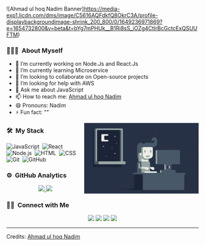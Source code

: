 
![Ahmad ul hoq Nadim Banner]https://media-exp1.licdn.com/dms/image/C5616AQFdkfQ8OkrC3A/profile-displaybackgroundimage-shrink_200_800/0/1649236971869?e=1654732800&v=beta&t=bYg7mPHUk__B1Ri8sS_iOZg4CtIrBcGctcExQSUUFTM)


<!-- ## 👋 &nbsp;Hey there! I'm Ahmad ul hoq Nadim -->

### 👨🏻‍💻 &nbsp;About Myself

- 🔭 I’m currently working on Node.Js and React.Js
- 🌱 I’m currently learning Microservice
- 👯 I’m looking to collaborate on Open-source projects
- 🤔 I’m looking for help with AWS
- 💬 Ask me about JavaScript
- 📫 How to reach me: [Ahmad ul hoq Nadim](https://www.linkedin.com/in/ahmad-ul-hoq-nadim-97658bab/)
- 😄 Pronouns: Nadim
- ⚡ Fun fact: ""


<img alt="Night Coding" src="https://raw.githubusercontent.com/AVS1508/AVS1508/master/assets/Night-Coding.gif" align="right"/>

### 🛠 &nbsp;My Stack

![JavaScript](https://img.shields.io/badge/-JavaScript-05122A?style=flat&logo=javascript)&nbsp;
![React](https://img.shields.io/badge/-React-05122A?style=flat&logo=react)&nbsp;
![Node.js](https://img.shields.io/badge/-Node.js-05122A?style=flat&logo=node.js)&nbsp;
![HTML](https://img.shields.io/badge/-HTML-05122A?style=flat&logo=HTML5)&nbsp;
![CSS](https://img.shields.io/badge/-CSS-05122A?style=flat&logo=CSS3&logoColor=1572B6)&nbsp;
![Git](https://img.shields.io/badge/-Git-05122A?style=flat&logo=git)&nbsp;
![GitHub](https://img.shields.io/badge/-GitHub-05122A?style=flat&logo=github)&nbsp;

### ⚙️ &nbsp;GitHub Analytics

<p align="center">
<a href="https://github.com/ahmnadim">
  <img height="180em" src="https://github-readme-stats-eight-theta.vercel.app/api?username=ahmnadim&show_icons=true&theme=algolia&include_all_commits=true&count_private=true"/>
  <img height="180em" src="https://github-readme-stats-eight-theta.vercel.app/api/top-langs/?username=ahmnadim&layout=compact&langs_count=8&theme=algolia"/>
</a>
</p>

### 🤝🏻 &nbsp;Connect with Me

<p align="center">
<a href="https://www.linkedin.com/in/ahmad-ul-hoq-nadim-97658bab/"><img src="https://img.shields.io/badge/-Ahmad%20ul%20hoq%20Nadim-0077B5?style=flat&logo=Linkedin&logoColor=white"/></a>
<a href="mailto:ahmnadim.2018@gmail.com"><img src="https://img.shields.io/badge/-ahmnadim.2018@gmail.com-D14836?style=flat&logo=Gmail&logoColor=white"/></a>
<a href="https://www.instagram.com/ahmad_ul_hoq_nadim/"><img src="https://img.shields.io/badge/-@Ahm_nadim-E4405F?style=flat&logo=Instagram&logoColor=white"/></a>
<a href="https://www.facebook.com/nadim.ahmadulhoq/"><img src="https://img.shields.io/badge/-@Ahmad ul hoq Nadim-1877F2?style=flat&logo=Facebook&logoColor=white"/></a>
</p>

-----
Credits: [Ahmad ul hoq Nadim](https://github.com/ahmnadim)


